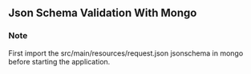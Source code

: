 ## Json Schema Validation With Mongo

### Note
First import the src/main/resources/request.json jsonschema in mongo before starting the application.
